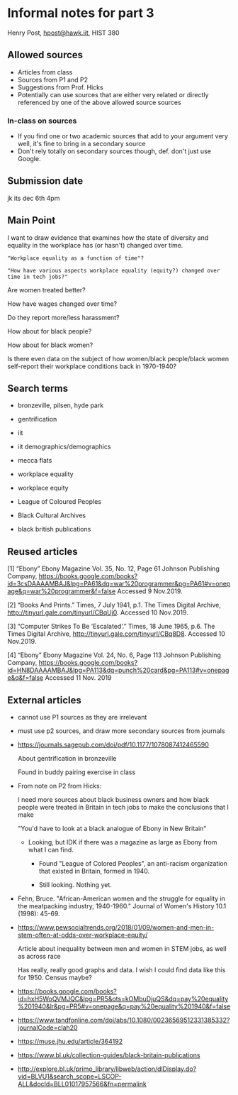 # Informal notes for part 3

Henry Post, hpost@hawk.iit, HIST 380

## Allowed sources

- Articles from class
- Sources from P1 and P2
- Suggestions from Prof. Hicks
- Potentially can use sources that are either very related or directly referenced by one of the above allowed source sources

### In-class on sources
- If you find one or two academic sources that add to your argument very well, it's fine to bring in a secondary source
- Don't rely totally on secondary sources though, def. don't just use Google.

## Submission date

jk its dec 6th 4pm

## Main Point

I want to draw evidence that examines how the state of diversity and equality in the workplace has (or hasn't) changed over time.

    "Workplace equality as a function of time"?

    "How have various aspects workplace equality (equity?) changed over time in tech jobs?"

Are women treated better?

How have wages changed over time?

Do they report more/less harassment?

How about for black people?

How about for black women?

Is there even data on the subject of how women/black people/black women self-report their workplace conditions back in 1970-1940?

## Search terms

- bronzeville, pilsen, hyde park

- gentrification

- iit

- iit demographics/demographics

- mecca flats

- workplace equality

- workplace equity

- League of Coloured Peoples

- Black Cultural Archives

- black british publications

## Reused articles

[1] “Ebony” Ebony Magazine Vol. 35, No. 12, Page 61
Johnson Publishing Company,
https://books.google.com/books?id=3csDAAAAMBAJ&lpg=PA61&dq=war%20programmer&pg=PA61#v=onepage&q=war%20programmer&f=false
Accessed 9 Nov.2019.

[2] “Books And Prints.” Times, 7 July 1941, p.1. The Times Digital Archive,
http://tinyurl.gale.com/tinyurl/CBqUj0.
Accessed 10 Nov.2019.

[3] “Computer Strikes To Be ’Escalated’.” Times, 18 June 1965, p.6. The Times Digital
Archive,
http://tinyurl.gale.com/tinyurl/CBq8D8.
Accessed 10 Nov.2019.

[4] “Ebony” Ebony Magazine Vol. 24, No. 6, Page 113
Johnson Publishing Company,
https://books.google.com/books?id=HN8DAAAAMBAJ&lpg=PA113&dq=punch%20card&pg=PA113#v=onepage&q&f=false
Accessed 11 Nov. 2019

## External articles

* cannot use P1 sources as they are irrelevant

* must use p2 sources, and draw more secondary sources from journals

- https://journals.sagepub.com/doi/pdf/10.1177/1078087412465590
  
  About gentrification in bronzeville

  Found in buddy pairing exercise in class

- From note on P2 from Hicks:

  I need more sources about black business owners and how black people were treated in Britain in tech jobs to make the conclusions that I make

  "You'd have to look at a black analogue of Ebony in New Britain"

  - Looking, but IDK if there was a magazine as large as Ebony from what I can find.

    - Found "League of Colored Peoples", an anti-racism organization that existed in Britain, formed in 1940.

    - Still looking. Nothing yet.

- Fehn, Bruce. "African-American women and the struggle for equality in the meatpacking industry, 1940-1960." Journal of Women's History 10.1 (1998): 45-69.

- https://www.pewsocialtrends.org/2018/01/09/women-and-men-in-stem-often-at-odds-over-workplace-equity/

  Article about inequality between men and women in STEM jobs, as well as across race

  Has really, really good graphs and data. I wish I could find data like this for 1950. Census maybe?

- https://books.google.com/books?id=hxH5WoQVMJQC&lpg=PR5&ots=kOMbuDjuQS&dq=pay%20equality%201940&lr&pg=PR5#v=onepage&q=pay%20equality%201940&f=false

- https://www.tandfonline.com/doi/abs/10.1080/00236569512331385332?journalCode=clah20

- https://muse.jhu.edu/article/364192

- https://www.bl.uk/collection-guides/black-britain-publications

- http://explore.bl.uk/primo_library/libweb/action/dlDisplay.do?vid=BLVU1&search_scope=LSCOP-ALL&docId=BLL01017957566&fn=permalink